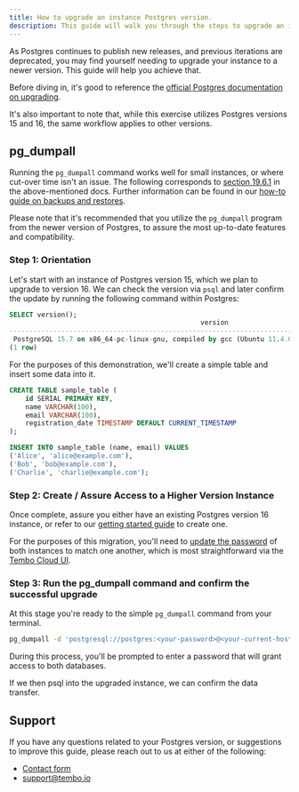 ```yaml
---
title: How to upgrade an instance Postgres version.
description: This guide will walk you through the steps to upgrade an instance of Postgres to a newer version.
---
```


As Postgres continues to publish new releases, and previous iterations are deprecated, you may find yourself needing to upgrade your instance to a newer version. This guide will help you achieve that.

Before diving in, it's good to reference the [official Postgres documentation on upgrading](https://www.postgresql.org/docs/current/upgrading.html).

It's also important to note that, while this exercise utilizes Postgres versions 15 and 16, the same workflow applies to other versions.

## pg_dumpall

Running the `pg_dumpall` command works well for small instances, or where cut-over time isn't an issue. The following corresponds to [section 19.6.1](https://www.postgresql.org/docs/current/upgrading.html#UPGRADING-VIA-PGDUMPALL) in the above-mentioned docs. Further information can be found in our [how-to guide on backups and restores](https://tembo.io/docs/getting-started/postgres_guides/how-to-backup-and-restore-a-postgres-database).

Please note that it's recommended that you utilize the `pg_dumpall` program from the newer version of Postgres, to assure the most up-to-date features and compatibility.

### Step 1: Orientation

Let's start with an instance of Postgres version 15, which we plan to upgrade to version 16. We can check the version via `psql` and later confirm the update by running the following command within Postgres:

```sql
SELECT version();
                                                version
-------------------------------------------------------------------------------------------------------
 PostgreSQL 15.7 on x86_64-pc-linux-gnu, compiled by gcc (Ubuntu 11.4.0-1ubuntu1~22.04) 11.4.0, 64-bit
(1 row)
```

For the purposes of this demonstration, we'll create a simple table and insert some data into it.

```sql
CREATE TABLE sample_table (
    id SERIAL PRIMARY KEY,
    name VARCHAR(100),
    email VARCHAR(100),
    registration_date TIMESTAMP DEFAULT CURRENT_TIMESTAMP
);

INSERT INTO sample_table (name, email) VALUES
('Alice', 'alice@example.com'),
('Bob', 'bob@example.com'),
('Charlie', 'charlie@example.com');
```

### Step 2: Create / Assure Access to a Higher Version Instance

Once complete, assure you either have an existing Postgres version 16 instance, or refer to our [getting started guide](https://tembo.io/docs/getting-started/getting_started) to create one.

For the purposes of this migration, you'll need to [update the password](https://tembo.io/docs/product/cloud/security/update-postgres-password) of both instances to match one another, which is most straightforward via the [Tembo Cloud UI](https://tembo.io/docs/product/cloud/security/update-postgres-password#:~:text=specified%20security%20requirements.-,Through%20Tembo%20Cloud,-Navigate%20to%20the).

### Step 3: Run the pg_dumpall command and confirm the successful upgrade

At this stage you're ready to the simple `pg_dumpall` command from your terminal.

```bash
pg_dumpall -d 'postgresql://postgres:<your-password>@<your-current-host>:5432/postgres' | psql 'postgresql://postgres:<your-password>@<your-upgraded-host>:5432/postgres'
```

During this process, you'll be prompted to enter a password that will grant access to both databases.

If we then psql into the upgraded instance, we can confirm the data transfer.

## Support

If you have any questions related to your Postgres version, or suggestions to improve this guide, please reach out to us at either of the following:

- [Contact form](https://tembo.io/contact)
- [support@tembo.io](mailto:support@tembo.io)
